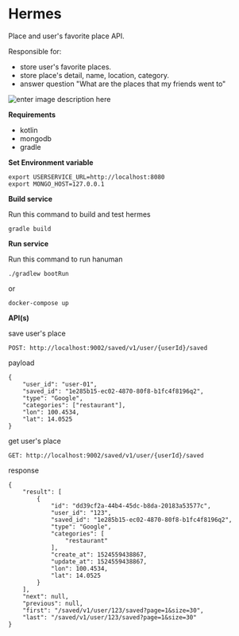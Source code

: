 # Hermes
Place and user's favorite place API.

Responsible for:

 - store user's favorite places.
 - store place's detail, name, location, category.
 - answer question "What are the places that my friends went to"

![enter image description here](https://bitbucket.org/vmdigital/hermes/raw/master/diagram/VMD%20Architecture.png)

**Requirements**

 - kotlin
 - mongodb
 - gradle

 **Set Environment variable**

    export USERSERVICE_URL=http://localhost:8080
    export MONGO_HOST=127.0.0.1

 **Build service**

 Run this command to build and test hermes

    gradle build

 **Run service**

 Run this command to run hanuman

    ./gradlew bootRun

  or

    docker-compose up

 **API(s)**

 save user's place

    POST: http://localhost:9002/saved/v1/user/{userId}/saved

payload

    {
        "user_id": "user-01",
        "saved_id": "1e285b15-ec02-4870-80f8-b1fc4f8196q2",
        "type": "Google",
        "categories": ["restaurant"],
        "lon": 100.4534,
        "lat": 14.0525
    }

 get user's place

    GET: http://localhost:9002/saved/v1/user/{userId}/saved

 response

    {
        "result": [
            {
                "id": "dd39cf2a-44b4-45dc-b8da-20183a53577c",
                "user_id": "123",
                "saved_id": "1e285b15-ec02-4870-80f8-b1fc4f8196q2",
                "type": "Google",
                "categories": [
                    "restaurant"
                ],
                "create_at": 1524559438867,
                "update_at": 1524559438867,
                "lon": 100.4534,
                "lat": 14.0525
            }
        ],
        "next": null,
        "previous": null,
        "first": "/saved/v1/user/123/saved?page=1&size=30",
        "last": "/saved/v1/user/123/saved?page=1&size=30"
    }